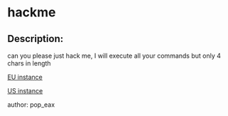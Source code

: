 
# hackme
## Description:
can you please just hack me, I will execute all your commands but only 4 chars in length

[EU instance](http://207.180.200.166:8000)

[US instance](http://45.134.3.200:8000)

author: pop_eax

